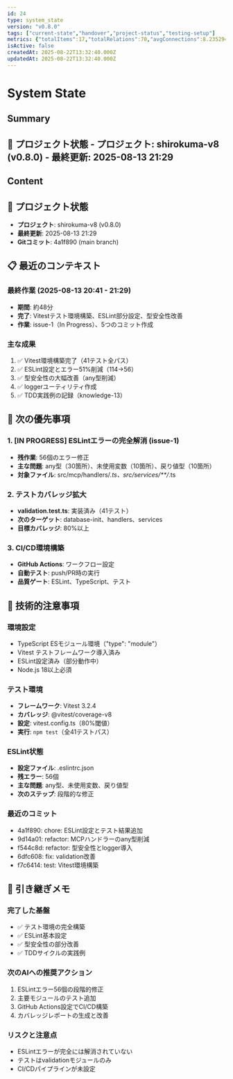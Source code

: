 ```yaml
---
id: 24
type: system_state
version: "v0.8.0"
tags: ["current-state","handover","project-status","testing-setup"]
metrics: {"totalItems":17,"totalRelations":70,"avgConnections":8.235294117647058,"maxConnections":16,"isolatedNodes":0,"timestamp":"2025-08-13T12:30:33.238Z"}
isActive: false
createdAt: 2025-08-22T13:32:40.000Z
updatedAt: 2025-08-22T13:32:40.000Z
---
```


# System State

## Summary

## 📍 プロジェクト状態 - **プロジェクト**: shirokuma-v8 (v0.8.0) - **最終更新**: 2025-08-13 21:29

## Content

## 📍 プロジェクト状態
- **プロジェクト**: shirokuma-v8 (v0.8.0)
- **最終更新**: 2025-08-13 21:29
- **Gitコミット**: 4a1f890 (main branch)

## 📋 最近のコンテキスト

### 最終作業 (2025-08-13 20:41 - 21:29)
- **期間**: 約48分
- **完了**: Vitestテスト環境構築、ESLint部分設定、型安全性改善
- **作業**: issue-1（In Progress）、5つのコミット作成

### 主な成果
1. ✅ Vitest環境構築完了（41テスト全パス）
2. ✅ ESLint設定とエラー51%削減（114→56）
3. ✅ 型安全性の大幅改善（any型削減）
4. ✅ loggerユーティリティ作成
5. ✅ TDD実践例の記録（knowledge-13）

## 🎯 次の優先事項

### 1. [IN PROGRESS] ESLintエラーの完全解消 (issue-1)
- **残作業**: 56個のエラー修正
- **主な問題**: any型（30箇所）、未使用変数（10箇所）、戻り値型（10箇所）
- **対象ファイル**: src/mcp/handlers/*.ts、src/services/**/*.ts

### 2. テストカバレッジ拡大
- **validation.test.ts**: 実装済み（41テスト）
- **次のターゲット**: database-init、handlers、services
- **目標カバレッジ**: 80%以上

### 3. CI/CD環境構築
- **GitHub Actions**: ワークフロー設定
- **自動テスト**: push/PR時の実行
- **品質ゲート**: ESLint、TypeScript、テスト

## 🔧 技術的注意事項

### 環境設定
- TypeScript ESモジュール環境（"type": "module"）
- Vitest テストフレームワーク導入済み
- ESLint設定済み（部分動作中）
- Node.js 18以上必須

### テスト環境
- **フレームワーク**: Vitest 3.2.4
- **カバレッジ**: @vitest/coverage-v8
- **設定**: vitest.config.ts（80%閾値）
- **実行**: `npm test`（全41テストパス）

### ESLint状態
- **設定ファイル**: .eslintrc.json
- **残エラー**: 56個
- **主な問題**: any型、未使用変数、戻り値型
- **次のステップ**: 段階的な修正

### 最近のコミット
- 4a1f890: chore: ESLint設定とテスト結果追加
- 9d14a01: refactor: MCPハンドラーのany型削減
- f544c8d: refactor: 型安全性とlogger導入
- 6dfc608: fix: validation改善
- f7c6414: test: Vitest環境構築

## 📝 引き継ぎメモ

### 完了した基盤
- ✅ テスト環境の完全構築
- ✅ ESLint基本設定
- ✅ 型安全性の部分改善
- ✅ TDDサイクルの実践例

### 次のAIへの推奨アクション
1. ESLintエラー56個の段階的修正
2. 主要モジュールのテスト追加
3. GitHub Actions設定でCI/CD構築
4. カバレッジレポートの生成と改善

### リスクと注意点
- ESLintエラーが完全には解消されていない
- テストはvalidationモジュールのみ
- CI/CDパイプラインが未設定